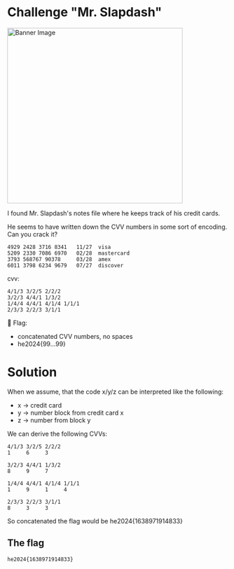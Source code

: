 # Challenge "Mr. Slapdash"
<img src="banner.jpg" width="400px" alt="Banner Image" />

I found Mr. Slapdash's notes file where he keeps track of his credit cards.

He seems to have written down the CVV numbers in some sort of encoding. Can you crack it?

    4929 2428 3716 8341   11/27  visa  
    5209 2330 7086 6970   02/28  mastercard  
    3793 568767 90378     03/28  amex  
    6011 3798 6234 9679   07/27  discover  
  
cvv: 

    4/1/3 3/2/5 2/2/2  
    3/2/3 4/4/1 1/3/2   
    1/4/4 4/4/1 4/1/4 1/1/1  
    2/3/3 2/2/3 3/1/1  


🚩 Flag:
- concatenated CVV numbers, no spaces
- he2024{99...99}


# Solution
When we assume, that the code x/y/z can be interpreted like the following:
- x -> credit card
- y -> number block from credit card x
- z -> number from block y

We can derive the following CVVs:

    4/1/3 3/2/5 2/2/2
    1     6     3

    3/2/3 4/4/1 1/3/2 
    8     9     7

    1/4/4 4/4/1 4/1/4 1/1/1  
    1     9     1     4

    2/3/3 2/2/3 3/1/1  
    8     3     3

So concatenated the flag would be he2024{1638971914833}

## The flag
    he2024{1638971914833}
